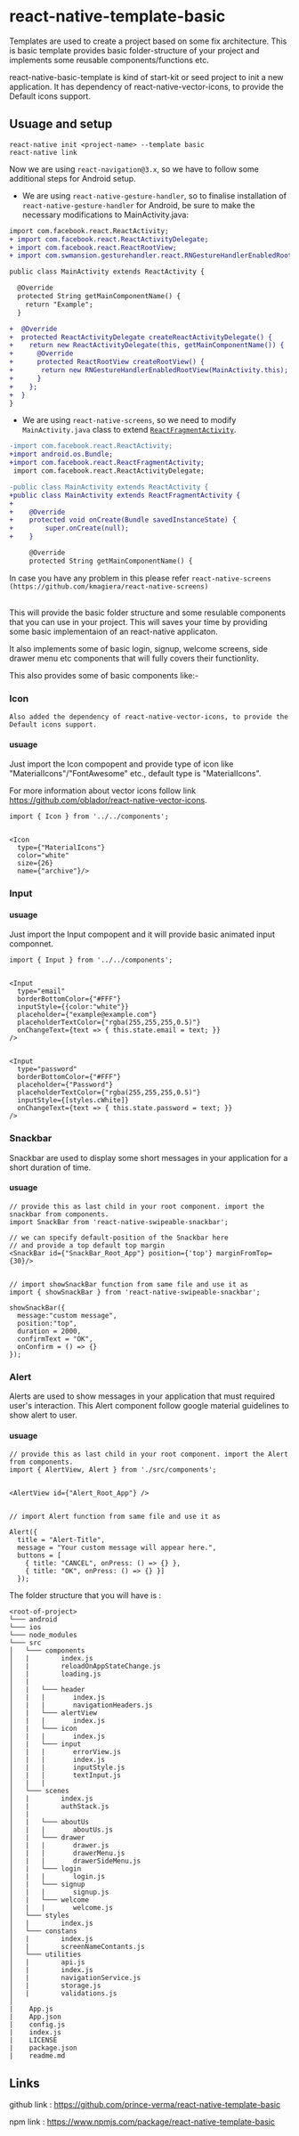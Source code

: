 # react-native-template-basic

Templates are used to create a project based on some fix architecture.
This is basic template provides basic folder-structure of your project and implements some reusable components/functions etc.

react-native-basic-template is kind of start-kit or seed project to init a new application.
It has dependency of react-native-vector-icons, to provide the Default icons support.

## Usuage and setup

```
react-native init <project-name> --template basic
react-native link
```
Now we are using `react-navigation@3.x`, so we have to follow some additional steps for Android setup. 

 - We are using `react-native-gesture-handler`, so to finalise installation of `react-native-gesture-handler` for Android, be sure to make the necessary modifications to MainActivity.java:
```diff
import com.facebook.react.ReactActivity;
+ import com.facebook.react.ReactActivityDelegate;
+ import com.facebook.react.ReactRootView;
+ import com.swmansion.gesturehandler.react.RNGestureHandlerEnabledRootView;

public class MainActivity extends ReactActivity {

  @Override
  protected String getMainComponentName() {
    return "Example";
  }

+  @Override
+  protected ReactActivityDelegate createReactActivityDelegate() {
+    return new ReactActivityDelegate(this, getMainComponentName()) {
+      @Override
+      protected ReactRootView createRootView() {
+       return new RNGestureHandlerEnabledRootView(MainActivity.this);
+      }
+    };
+  }
}
```

 - We are using `react-native-screens`, so we need to modify `MainActivity.java` class to extend [`ReactFragmentActivity`](https://github.com/facebook/react-native/blob/0.57-stable/ReactAndroid/src/main/java/com/facebook/react/ReactFragmentActivity.java).
```diff
-import com.facebook.react.ReactActivity;
+import android.os.Bundle;
+import com.facebook.react.ReactFragmentActivity;
 import com.facebook.react.ReactActivityDelegate;

-public class MainActivity extends ReactActivity {
+public class MainActivity extends ReactFragmentActivity {
+
+    @Override
+    protected void onCreate(Bundle savedInstanceState) {
+        super.onCreate(null);
+    }

     @Override
     protected String getMainComponentName() {
```
In case you have any problem in this please refer `react-native-screens (https://github.com/kmagiera/react-native-screens)`

<br/>
This will provide the basic folder structure and some resulable components that you can use in your project.
This will saves your time by providing some basic implementaion of an react-native applicaton.

It also implements some of basic login, signup, welcome screens, side drawer menu etc components that will fully covers their functionlity.

This also provides some of basic components like:-

### Icon
```
Also added the dependency of react-native-vector-icons, to provide the Default icons support.
```

#### usuage

Just import the Icon compopent and provide type of icon like "MaterialIcons"/"FontAwesome" etc., default type is "MaterialIcons".

For more information about vector icons follow link https://github.com/oblador/react-native-vector-icons.


```
import { Icon } from '../../components';


<Icon 
  type={"MaterialIcons"} 
  color="white" 
  size={26} 
  name={"archive"}/>
```

### Input

#### usuage

Just import the Input compopent and it will provide basic animated input componnet.

```
import { Input } from '../../components';


<Input
  type="email"
  borderBottomColor={"#FFF"}
  inputStyle={{color:"white"}}
  placeholder={"example@example.com"}
  placeholderTextColor={"rgba(255,255,255,0.5)"}
  onChangeText={text => { this.state.email = text; }}
/>


<Input
  type="password"
  borderBottomColor={"#FFF"}
  placeholder={"Password"}
  placeholderTextColor={"rgba(255,255,255,0.5)"}
  inputStyle={[styles.cWhite]}
  onChangeText={text => { this.state.password = text; }}
/>
```

### Snackbar
  Snackbar are used to display some short messages in your application for a short duration of time.

#### usuage

```
// provide this as last child in your root component. import the snackbar from components.
import SnackBar from 'react-native-swipeable-snackbar';

// we can specify default-position of the Snackbar here
// and provide a top default top margin
<SnackBar id={"SnackBar_Root_App"} position={'top'} marginFromTop={30}/>


// import showSnackBar function from same file and use it as
import { showSnackBar } from 'react-native-swipeable-snackbar';

showSnackBar({
  message:"custom message", 
  position:"top", 
  duration = 2000,
  confirmText = "OK", 
  onConfirm = () => {}
});
```

### Alert
  Alerts are used to show messages in your application that must required user's interaction.
  This Alert component follow google material guidelines to show alert to user.

#### usuage

```
// provide this as last child in your root component. import the Alert from components.
import { AlertView, Alert } from './src/components';


<AlertView id={"Alert_Root_App"} />


// import Alert function from same file and use it as

Alert({
  title = "Alert-Title",
  message = "Your custom message will appear here.",
  buttons = [
    { title: "CANCEL", onPress: () => {} }, 
    { title: "OK", onPress: () => {} }]
  });
```


The folder structure that you will have is :

```
<root-of-project>
└─── android
└─── ios
└─── node_modules
└─── src
│   └─── components
│   |        index.js
│   |        reloadOnAppStateChange.js
│   |        loading.js
│   |        
│   |   └─── header
│   |   |       index.js
│   |   |       navigationHeaders.js
│   |   └─── alertView
│   |   |       index.js
│   |   └─── icon
│   |   |       index.js
│   |   └─── input
│   |   |       errorView.js
│   |   |       index.js
│   |   |       inputStyle.js
│   |   |       textInput.js
│   |   |   
│   └─── scenes
│   |        index.js
│   |        authStack.js
│   |        
│   |   └─── aboutUs
│   |   |       aboutUs.js
│   |   └─── drawer
│   |   |       drawer.js
│   |   |       drawerMenu.js
│   |   |       drawerSideMenu.js
│   |   └─── login
│   |   |       login.js
│   |   └─── signup
│   |   |       signup.js
│   |   └─── welcome
│   |   |       welcome.js
│   └─── styles
│   |        index.js
│   └─── constans
│   |        index.js
│   |        screenNameContants.js
│   └─── utilities
│   |        api.js
│   |        index.js
│   |        navigationService.js
│   |        storage.js
│   |        validations.js
│   
|    App.js
|    App.json
|    config.js
|    index.js
|    LICENSE
|    package.json
|    readme.md
```

## Links

github link : https://github.com/prince-verma/react-native-template-basic

npm link : https://www.npmjs.com/package/react-native-template-basic
